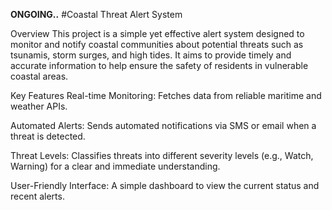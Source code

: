 **ONGOING..**
#Coastal Threat Alert System

Overview
This project is a simple yet effective alert system designed to monitor and notify coastal communities about potential threats such as tsunamis, storm surges, and high tides. It aims to provide timely and accurate information to help ensure the safety of residents in vulnerable coastal areas.

Key Features
Real-time Monitoring: Fetches data from reliable maritime and weather APIs.

Automated Alerts: Sends automated notifications via SMS or email when a threat is detected.

Threat Levels: Classifies threats into different severity levels (e.g., Watch, Warning) for a clear and immediate understanding.

User-Friendly Interface: A simple dashboard to view the current status and recent alerts.
